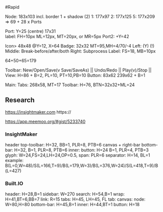 #Rapid

Node: 183x103 incl. border 1 + shadow (2)
1: 177x97
2: 177x125
5: 177x209
  => 69 + 28 x Ports


Port: Y=25 (centre)  17x31   
  label: FH=10px ML=12px, MT=20px, or MR=5px
Port2: +Y=42

Icon> 48x48 @Y=12, X=64
Badge: 32x32  MT=95,MH=4/70/-4
  Left: (Y)  (!)    
  Middle: Break-before/after/both
  Right: Subprocess
Label: FS=18, MB=10px

64+50+65=179

Toolbar:
  New/Open/Save(v Save/SaveAs) || Undo/Redo ||
  Play(v)/Stop || View:
  H=86 + B=2, PL=10, PT=10,PB=10
  Button:
    83x62
    239x62 + B=1

Main:
  Tabs: 268x58, MT=17
  Toolbar: H=76,  BTN=32x32+ML=24


## Research

https://insightmaker.com
https://

https://app.meemoo.org/#gist/5233740



### InsightMaker
header
top-toolbar: H=32, BB=1, PLR=8, PTB=6
canvas  +  right-bar
bottom-bar: H=32, B=1, PLR=8, PTB=6
  inner:
    button: H=24 B=1, PLR=4, PTB=3
      glyph: W=24,FS=24,LH=24,OP=0.5,
      span: PLR=6
    separator: H=14, BL=1
    example: B(L=0,W=48)/S(L=166,T=9)/B(L=179,W=3)/B(L=376,W=24)/S(L=418,T=9)/B(L=427)

### Built.IO
header: H=28,B=1
sidebar: W=270
  search: H=54,B=1
    wrap: H=41,BT=6,BB=7
    link: R=15
  tabs: H=45, LH=45, FL
    tab:
canvas:
  node: W=80,H=80
bottom-bar: H=45,B=1
  inner: H=44,BT=1
    button: H=18
